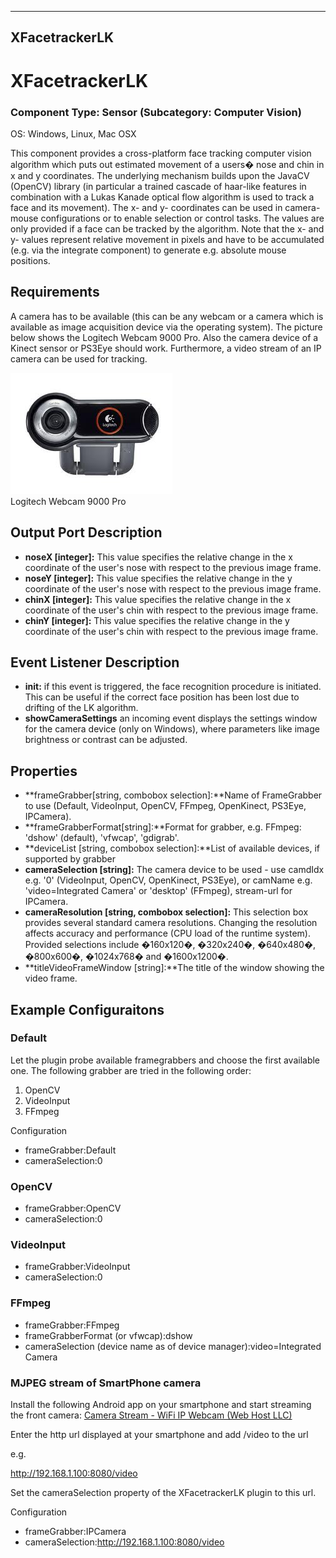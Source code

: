   
---
XFacetrackerLK
---

# XFacetrackerLK

### Component Type: Sensor (Subcategory: Computer Vision)

OS: Windows, Linux, Mac OSX

This component provides a cross-platform face tracking computer vision algorithm which puts out estimated movement of a users� nose and chin in x and y coordinates. The underlying mechanism builds upon the JavaCV (OpenCV) library (in particular a trained cascade of haar-like features in combination with a Lukas Kanade optical flow algorithm is used to track a face and its movement). The x- and y- coordinates can be used in camera-mouse configurations or to enable selection or control tasks. The values are only provided if a face can be tracked by the algorithm. Note that the x- and y- values represent relative movement in pixels and have to be accumulated (e.g. via the integrate component) to generate e.g. absolute mouse positions.

## Requirements

A camera has to be available (this can be any webcam or a camera which is available as image acquisition device via the operating system). The picture below shows the Logitech Webcam 9000 Pro. Also the camera device of a Kinect sensor or PS3Eye should work. Furthermore, a video stream of an IP camera can be used for tracking.

![Logitech Webcam 9000 Pro](img/webcam.jpg "Logitech Webcam 9000 Pro")  
Logitech Webcam 9000 Pro

## Output Port Description

*   **noseX \[integer\]:** This value specifies the relative change in the x coordinate of the user's nose with respect to the previous image frame.
*   **noseY \[integer\]:** This value specifies the relative change in the y coordinate of the user's nose with respect to the previous image frame.
*   **chinX \[integer\]:** This value specifies the relative change in the x coordinate of the user's chin with respect to the previous image frame.
*   **chinY \[integer\]:** This value specifies the relative change in the y coordinate of the user's chin with respect to the previous image frame.

## Event Listener Description

*   **init:** if this event is triggered, the face recognition procedure is initiated. This can be useful if the correct face position has been lost due to drifting of the LK algorithm.
*   **showCameraSettings** an incoming event displays the settings window for the camera device (only on Windows), where parameters like image brightness or contrast can be adjusted.

## Properties

*   **frameGrabber\[string, combobox selection\]:**Name of FrameGrabber to use (Default, VideoInput, OpenCV, FFmpeg, OpenKinect, PS3Eye, IPCamera).
*   **frameGrabberFormat\[string\]:**Format for grabber, e.g. FFmpeg: 'dshow' (default), 'vfwcap', 'gdigrab'.
*   **deviceList \[string, combobox selection\]:**List of available devices, if supported by grabber
*   **cameraSelection \[string\]:** The camera device to be used - use camdIdx e.g. '0' (VideoInput, OpenCV, OpenKinect, PS3Eye), or camName e.g. 'video=Integrated Camera' or 'desktop' (FFmpeg), stream-url for IPCamera.
*   **cameraResolution \[string, combobox selection\]:** This selection box provides several standard camera resolutions. Changing the resolution affects accuracy and performance (CPU load of the runtime system). Provided selections include �160x120�, �320x240�, �640x480�, �800x600�, �1024x768� and �1600x1200�.
*   **titleVideoFrameWindow \[string\]:**The title of the window showing the video frame.

## Example Configuraitons

### Default

Let the plugin probe available framegrabbers and choose the first available one. The following grabber are tried in the following order:

1.  OpenCV
2.  VideoInput
3.  FFmpeg

Configuration

*   frameGrabber:Default
*   cameraSelection:0

### OpenCV

*   frameGrabber:OpenCV
*   cameraSelection:0

### VideoInput

*   frameGrabber:VideoInput
*   cameraSelection:0

### FFmpeg

*   frameGrabber:FFmpeg
*   frameGrabberFormat (or vfwcap):dshow
*   cameraSelection (device name as of device manager):video=Integrated Camera

### MJPEG stream of SmartPhone camera

Install the following Android app on your smartphone and start streaming the front camera: [Camera Stream - WiFi IP Webcam (Web Host LLC)](https://play.google.com/store/apps/details?id=com.vinternete.camerastream)

Enter the http url displayed at your smartphone and add /video to the url

e.g.

http://192.168.1.100:8080/video

Set the cameraSelection property of the XFacetrackerLK plugin to this url.

Configuration

*   frameGrabber:IPCamera
*   cameraSelection:http://192.168.1.100:8080/video